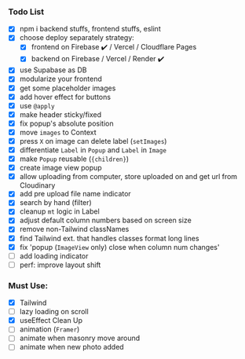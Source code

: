 ### Todo List

- [x] npm i backend stuffs, frontend stuffs, eslint
- [x] choose deploy separately strategy:
  - [x] frontend on Firebase ✔️ / Vercel / Cloudflare Pages
  - [x] backend on Firebase / Vercel / Render ✔️
- [x] use Supabase as DB
- [x] modularize your frontend
- [x] get some placeholder images
- [x] add hover effect for buttons
- [x] use `@apply`
- [x] make header sticky/fixed
- [x] fix popup's absolute position
- [x] move `images` to Context
- [x] press `X` on image can delete label (`setImages`)
- [x] differentiate `Label` in `Popup` and `Label` in `Image`
- [x] make `Popup` reusable (`{children}`)
- [x] create image view popup
- [x] allow uploading from computer, store uploaded on and get url from Cloudinary
- [x] add pre upload file name indicator
- [x] search by hand (filter)
- [x] cleanup `mt` logic in Label
- [x] adjust default column numbers based on screen size
- [x] remove non-Tailwind classNames
- [x] find Tailwind ext. that handles classes format long lines
- [x] fix 'popup (`ImageView` only) close when column num changes'
- [ ] add loading indicator
- [ ] perf: improve layout shift

### Must Use:

- [x] Tailwind
- [ ] lazy loading on scroll
- [x] useEffect Clean Up
- [ ] animation (`Framer`)
- [ ] animate when masonry move around
- [ ] animate when new photo added
